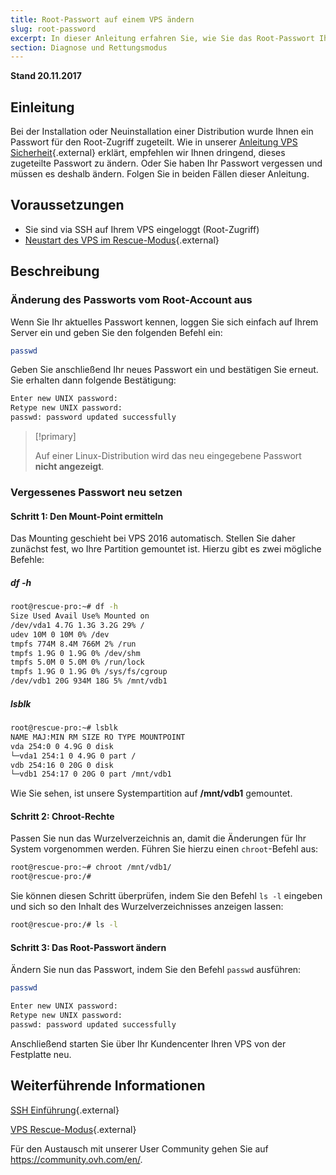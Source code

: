 ```yaml
---
title: Root-Passwort auf einem VPS ändern
slug: root-password
excerpt: In dieser Anleitung erfahren Sie, wie Sie das Root-Passwort Ihres VPS ändern
section: Diagnose und Rettungsmodus
---
```


**Stand 20.11.2017**

## Einleitung

Bei der Installation oder Neuinstallation einer Distribution wurde Ihnen ein Passwort für den Root-Zugriff zugeteilt.  Wie in unserer [Anleitung VPS Sicherheit](https://docs.ovh.com/de/vps/vps-sicherheit/){.external} erklärt, empfehlen wir Ihnen dringend, dieses zugeteilte Passwort zu ändern. Oder Sie haben Ihr Passwort vergessen und müssen es deshalb ändern. Folgen Sie in beiden Fällen dieser Anleitung.

## Voraussetzungen

- Sie sind via SSH auf Ihrem VPS eingeloggt (Root-Zugriff)
- [Neustart des VPS im Rescue-Modus](https://docs.ovh.com/de/vps/rescue/){.external}


## Beschreibung

### Änderung des Passworts vom Root-Account aus

Wenn Sie Ihr aktuelles Passwort kennen, loggen Sie sich einfach auf Ihrem Server ein und geben Sie den folgenden Befehl ein:

```sh
passwd
```

Geben Sie anschließend Ihr neues Passwort ein und bestätigen Sie erneut. Sie erhalten dann folgende Bestätigung:

```sh
Enter new UNIX password:
Retype new UNIX password:
passwd: password updated successfully
```

> [!primary]
>
> Auf einer Linux-Distribution wird das neu eingegebene Passwort **nicht angezeigt**.
> 

### Vergessenes Passwort neu setzen

#### Schritt 1: Den Mount-Point ermitteln

Das Mounting geschieht bei VPS 2016 automatisch. Stellen Sie daher zunächst fest, wo Ihre Partition gemountet ist. Hierzu gibt es zwei mögliche Befehle:

##### df -h

```sh
root@rescue-pro:~# df -h
Size Used Avail Use% Mounted on
/dev/vda1 4.7G 1.3G 3.2G 29% /
udev 10M 0 10M 0% /dev
tmpfs 774M 8.4M 766M 2% /run
tmpfs 1.9G 0 1.9G 0% /dev/shm
tmpfs 5.0M 0 5.0M 0% /run/lock
tmpfs 1.9G 0 1.9G 0% /sys/fs/cgroup
/dev/vdb1 20G 934M 18G 5% /mnt/vdb1
```

##### lsblk

```sh
root@rescue-pro:~# lsblk
NAME MAJ:MIN RM SIZE RO TYPE MOUNTPOINT
vda 254:0 0 4.9G 0 disk
└─vda1 254:1 0 4.9G 0 part /
vdb 254:16 0 20G 0 disk
└─vdb1 254:17 0 20G 0 part /mnt/vdb1
```

Wie Sie sehen, ist unsere Systempartition auf **/mnt/vdb1** gemountet.

#### Schritt 2: Chroot-Rechte

Passen Sie nun das Wurzelverzeichnis an, damit die Änderungen für Ihr System vorgenommen werden. Führen Sie hierzu einen `chroot`-Befehl aus:

```sh
root@rescue-pro:~# chroot /mnt/vdb1/
root@rescue-pro:/#
```

Sie können diesen Schritt überprüfen, indem Sie den Befehl `ls -l` eingeben und sich so den Inhalt des Wurzelverzeichnisses anzeigen lassen:

```sh
root@rescue-pro:/# ls -l
```

#### Schritt 3: Das Root-Passwort ändern

Ändern Sie nun das Passwort, indem Sie den Befehl `passwd` ausführen:

```sh
passwd
```

```sh
Enter new UNIX password:
Retype new UNIX password:
passwd: password updated successfully
```

Anschließend starten Sie über Ihr Kundencenter Ihren VPS von der Festplatte neu.

## Weiterführende Informationen

[SSH Einführung](https://docs.ovh.com/gb/en/dedicated/ssh-introduction/){.external}

[VPS Rescue-Modus](https://docs.ovh.com/de/vps/rescue/){.external}

Für den Austausch mit unserer User Community gehen Sie auf <https://community.ovh.com/en/>.